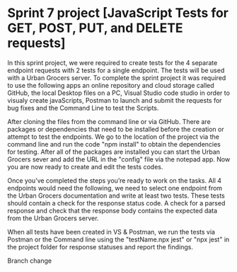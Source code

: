 # Sprint 7 project [JavaScript Tests for GET, POST, PUT, and DELETE requests]

In this sprint project, we were required to create tests for the 4 separate endpoint requests with 2 tests for a single endpoint. The tests will be used with a Urban Grocers server. To complete the sprint project it was required to use the following apps an online repository and cloud storage called GitHub, the local Desktop files on a PC, Visual Studio code studio in order to visualy create javaScripts, Postman to launch and submit the requests for bug fixes and the Command Line to test the Scripts.

After cloning the files from the command line or via GitHub. There are packages or dependencies that need to be installed before the creation or attempt to test the endpoints. We go to the location of the project via the command line and run the code "npm install" to obtain the dependencies for testing. After all of the packages are installed you can start the Urban Grocers sever and add the URL in the "config" file via the notepad app. Now you are now ready to create and edit the tests codes. 

Once you’ve completed the steps you’re ready to work on the tasks. All 4 endpoints would need the following, we need to select one endpoint from the Urban Grocers documentation and write at least two tests. These tests should contain a check for the response status code. A check for a parsed response and check that the response body contains the expected data from the Urban Grocers server.

When all tests have been created in VS & Postman, we run the tests via Postman or the Command line using the "testName.npx jest" or "npx jest" in the project folder for response statuses and report the findings.

Branch change



